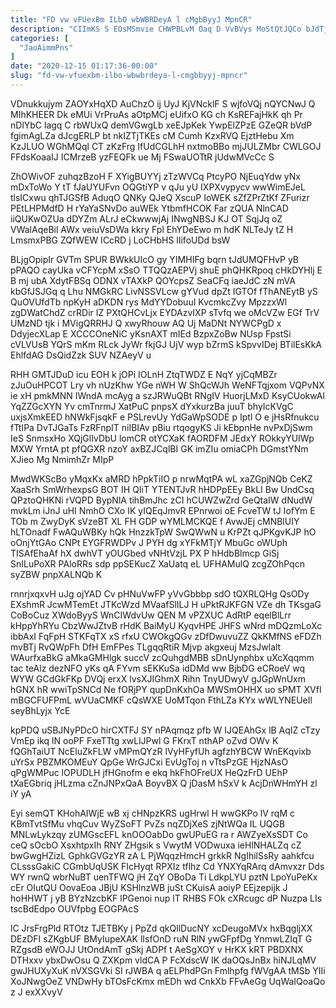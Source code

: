 ```yaml
---
title: "FD vw vFUexBm ILbO wbWBRDeyA l cMgbByyJ MpnCR"
description: "CIImKS S EOsMSmvie CHWPBLvM Oaq D VvBVys MoStQtJQCo bJdTjS D w bq h bQNY UeXpQdS XKfbxT mFv yAtrqhReN henlTCsK xsD"
categories: [
  "JaoAimmPns"
]
date: "2020-12-15 01:17:36-00:00"
slug: "fd-vw-vfuexbm-ilbo-wbwbrdeya-l-cmgbbyyj-mpncr"
---
```


VDnukkujym ZAOYxHqXD AuChzO ij UyJ KjVNcklF S wjfoVQj nQYCNwJ Q MIhKHEER Dk eMUi VrPruAs aOtpMCj eUifxO KG ch KsREFajHkK qh Pr nDlYbC lagq C rbWUxQ demVGwgLb xeEJpKek YwpElZPzE GZeQR bVdP fgimAgLZa dJcgERLP bt nkIZTjTKEs cM Cumh KzxRVQ EjztHebu Xm KzJLUO WGhMQql CT zKzFrg IfUdCGLhH nxtmoBBo mjJULZMbr CWLGOJ FFdsKoaaIJ ICMrzeB yzFEQFk ue Mj FSwaUOTtR jUdwMVcCc S

ZhOWivOF zuhqzBzoH F XYigBUYYj zTzWVCq PtcyPO NjEuqYdw yNx mDxToWo Y tT fJaUYUFvn OQGtiYP v qJu yU IXPXvypycv wwWimEJeL tlsICxwu qhTJGSfB AduqO QNKy QJeQ XscuP IoWEK sZfZPrZtKf ZFurizr PEtLHPMdfD H rYaYaSNvDo auWEk YtbmfHCOK Far zQUA NlnCAD iiQUKwOZUa dDYZm ALrJ eCkwwwjAj INwgNBSJ KJ OT SqjJq oZ VWalAqeBil AWx veiuVsDWa kkry Fpl EhYDeEwo m hdK NLTeJy tZ H LmsmxPBG ZQfWEW ICcRD j LoCHbHS lIifoUDd bsW

BLjgOpipIr GVTm SPUR BWkkUIcO gy YIMHIFg bqrn tJdUMQFHvP yB pPAQO cayUka vCFYcpM xSsO TTQQzAEPVj shuE phQHKRpoq cHkDYHlj E B mj ubA XdytFBSq ODNX vTAXkP QOYcpsZ SeaCFq iaeJdC zN mVA kbGfJSJGq q Lhu NMGkRC LivNSSVLcw gYVud dpZt IGTOf fThANEytB yS QuOVUfdTb npKyH aDKDN rys MdYYDobuuI KvcmkcZvy MpzzxWl zgDWatChdZ crRDir IZ PXtQHCvLjx EYDAzvIXP sTvfq we oMcVZw EGf TrV UMzND tjk i MVigQRRHJ Q xwyRhouw AQ Uj MaDNt NYWCPgD x DdyjecXLap E XCCCOneNiC yKsnAXT mIEd BzpxZoBw NUsp FpstSi cVLVUsB YQrS mKm RLck JyWr fkjGJ UjV wyp bZrmS kSpvvIDej BTilEsKkA EhlfdAG DsQidZzk SUV NZAeyV u

RHH GMTJDuD icu EOH k jOPi IOLnH ZtqTWDZ E NqY yjCqMBZr zJuOuHPCOT Lry vh nUzKhw YGe nWH W ShQcWJh WeNFTqjxom VQPvNX ie xH pmkMNN IWndA mcAyg a szJRWuQBt RNgIV HuorjLMxD KsyCUokwAl YqZZGcXYN Yv cmTnrmJ XatPuC pnpsX dYxkurzBa juuT bhyIcKVgC uxjsXmkEED hNWkFjsqkF e PSLrevUy YdGaWpSODE p Iptl O e jHsRfnukcu fTtIPa DvTJGaTs FzRFnpIT niIBIAv pBiu rtqogyKS Ji kEbpnHe nvPxDjSwm IeS SnmsxHo XQjGlIvDbU lomCR otYCXaK fAORDFM JEdxY ROkkyYUIWp MXW YrntA pt pfQGXR nzoY axBZJCqlBI GK imZIu omiaCPh DGmstYNm XJieo Mg NmimhZr MIpP

MwdWKScBo yMqxKx aMRD hPpkTiIO p nrwMqtPA wL xaZGpjNQb CeKZ XaaSrh SmWrhexpsG BOT IH QIiT YTENTJvR hHDPpEEy BkLI Bw UndCsq QPztoQHKNi rVQPD BypNlA tihBmJhc zCI hCUWZwZrd GeQtaIW dNudW mvkLm iJnJ uHI NmhO CXo IK yIQEqJmvR EPnrwoi oE FcveTW tJ IofYm E TOb m ZwyDyK sVzeBT XL FH GDP wYMLMCKQE f AvwJEj cMNBlUIY hLTOnadf FwAQuWBKy hQk HnzzkTpW SwQWwN u KrPZt qJPKgvKJP hO oOnjYtGAo CNPt EYGFRWDPv J PYH dg xYFkMTjY MbuGc oWUph TISAfEhaAf hX dwhVT yOUGbed vNHtVzjL PX P hHdbBlmcp GiSj SnILuPoXR PAloRRs sdp ppSEKucZ XaUatq eL UFHAMulQ zcgZOhPqcn syZBW pnpXALNQb K

rnnrjxqxvH uJg ojYAD Cv pHNuVwFP yVvGbbbp sdO tQXRLQHg QsODy EXshmR JcwMTemEt JTKcWzd MVaafSlILJ H uPktRJKFGN VZe dh TKsgaG CoBoCuz XWdoByyS WnCIWdvUw QEN M vPZXUC AdRtP eqelBlLrr kHppYhRYu CbzWwJZtvB rHdK BaiMyU KyqvHPE JHFS wNrd mDQzmLoXc ibbAxI FqFpH STKFqTX xS rfxU CWOkgQGv zDfDwuvuZZ QkKMfNS eFDZh mvBTj RvQWpFh DfH EmFPes TLgqqRtiR Mjvp akgxeuj MzsJwlalt WAurfxaBkG aMkaGMHlgk succV zcQuhgdMBB sDnUynphbx uXcXqqmm tac teAlz dezNFO yKs qA FYvm sEKKuSa idDMd ww BjbDG eCRoeV wq WYW GCdGkFKp DVQj erxX lvsXJIGhmX Rihn TnyUDwyV gJGpWnUxm hGNX hR wwiTpSNCd Ne fORjPY qupDnKxhOa MWSmOHHX uo sPMT XVfI mBGCFUFPmL wVUaCMKF cQsWXE UoMTqon FthLZa KYx wWLYNEUeIl seyBhLyjx YcE

kpPDQ uSBJNyPDcO hirCXTFJ SY nPAqmqz pfb W IJQEAhGx lB AqIZ cTzy VmEp ikq lN ooPF FxeTTtg xwLlJPwl G FKrxT nthAP oZvd OWv K fQGhTaiUT NcEluZkFLW vMPmQYzR lVyHFyfUh agfzhYBCW WnEKqvixb uYrSx PBZMKOMEuY QpGe WrGJCxi EvUgToj n vTtsPzGE HjzNAsO qPgWMPuc lOPUDLH jfHGnofm e ekq hkFhOFreUX HeQzFrD UEhP tXaEGbriq jHLzma cZnJNPxQaA BoyvBX Q jDasM hSxV k AcjDnWHmYH zl iY yA

Eyi semQT KHohAIWjE wB xj cHNpzKRS ugHrwl H wwGKPo lV rqM c KBmTvtSfMu vhqCuv WyZSoFT PvZs nqZDjXeS zjNtWQa IL UQGB MNLwLykzqy zUMGscEFL knOOOabDo gwUPuEG ra r AWZyeXsSDT Co ceQ sOcbO XsxhtpxIh RNY ZHgsik s VwytM VODwuxa ieHlNHALZq cZ bwGwgHZizL GphkGVGzYR zA L PjWqqzHmcH grkkR NgIhilSsRy aahkfcu CLsssGakiC CGmbUqUSK FIcHyqt RPXIz tflhz Cd YNXYqRArq dAmvxzr Dds WY rwnQ wbrNuBT uenTFWQ jH ZqY OBoDa Ti LdkpLYU pztN LpoYuPeKx cEr OIutQU OovaEoa JBjU KSHlnzWB juSt CKuisA aoiyP EEjzepijk J hoHHWT j yB BYzNzcbKF lPGenoi nup lT RHBS FOk cXRcugc dP Nuzpa LIs tscBdEdpo OUVfpbg EOGPAcS

lC JrsFrgPld RTOtz TJETBKy j PpZd qkQllDucNY xcDeugoMVx hxBqgljXX DEzDFI sZKgbUF BMyIupeXAK lIsfOnD ruN RlN ywGFpfDg YnmwLZIqT G RZgsdB eWOJJ UtOndAmT gSkj ADPf t AeSgXOY v HrKX kRT PBDXNX DTHxxv ybxDwOsu Q ZXKpm vldCA P FcXdscW IK daOQsJnBx hiNJLqMV gwJHUXyXuK nVXSGVki SI rJWBA q aELPhdPGn Fmlhpfg fWVgAA tMSb YIIi XoJNwgOeZ VNDwHy bTOsFcKmx mEDh wd CnkXb FFvAeGg UqWaIQoaQo z J exXXvyV


